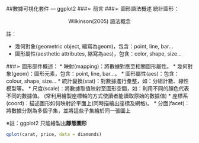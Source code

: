 ##數據可視化套件 — ggplot2
###➢ 前言
###➢ 圖形語法概述
統計圖形：
<div align = 'center'>Wilkinson(2005) 語法概念</div>

註：
  * 幾何對象(geometric object, 縮寫為geom)，包含：point, line, bar…
  * 圖形屬性(aesthetic attributes, 縮寫為aes)，包含：color, shape, size…

###➢ 圖形部件概述：
	* 映射(mapping)：將數據對應至相關圖形屬性。
    * 幾何對象(geom)：圖形元素，包含：point, line, bar…。
    * 圖形屬性(aes)：包含：colour, shape, size…
    * 統計變換(stat)：對數據進行彙整，如：分組計數、線性模型等。
    * 尺度(scale)：將數據取值映射至圖形空間，如：利用不同的顏色代表不同的數據值。
                   (常利用繪製座標軸的方式使讀者能讀取原始的數據值)
    * 座標系(coord)：描述圖形如何映射於平面上(同時描繪出座標及網格)。
    * 分面(facet)：將數據分割為多個子集，並將這些子集繪於同一張圖上

※註：ggplot2 只能繪製出<span class = "color:red">__靜態圖形__</span>

```r
qplot(carat, price, data = diamonds)
```
